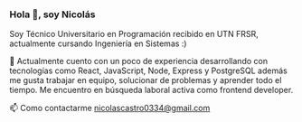 ### Hola 👋, soy Nicolás

Soy Técnico Universitario en Programación recibido en UTN FRSR, actualmente cursando Ingeniería en Sistemas :)

 📄 Actualmente cuento con un poco de experiencia desarrollando con tecnologías como React, JavaScript, Node, Express y PostgreSQL además me gusta trabajar en equipo, solucionar de problemas y aprender todo el tiempo. Me encuentro en búsqueda laboral activa como frontend developer.

📫 Como contactarme nicolascastro0334@gmail.com
